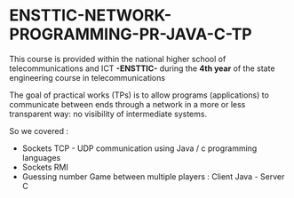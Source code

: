 # ENSTTIC-NETWORK-PROGRAMMING-PR-JAVA-C-TP

This course is provided within the national higher school of telecommunications and ICT **-ENSTTIC-** during the **4th year** of the state engineering course in telecommunications

The goal of practical works (TPs) is to allow programs (applications) to communicate between ends through
a network in a more or less transparent way: no visibility of intermediate systems.

So we covered : 
 - Sockets TCP - UDP communication using Java / c programming languages 
 - Sockets RMI 
 - Guessing number Game between multiple players : Client Java - Server C
 
